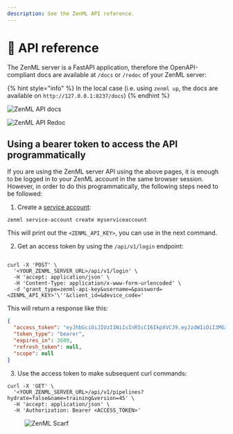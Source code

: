 ```yaml
---
description: See the ZenML API reference.
---
```


# 👀 API reference

The ZenML server is a FastAPI application, therefore the OpenAPI-compliant docs are available at `/docs` or `/redoc`
of your ZenML server:

{% hint style="info" %}
In the local case (i.e. using `zenml up`, the docs are available on `http://127.0.0.1:8237/docs`)
{% endhint %}

![ZenML API docs](../.gitbook/assets/zenml_api_docs.png)

![ZenML API Redoc](../.gitbook/assets/zenml_api_redoc.png)

## Using a bearer token to access the API programmatically

If you are using the ZenML server API using the above pages, it is enough to be logged in to your ZenML
account in the same browser session. However, in order to do this programmatically, the following steps
need to be followed:

1. Create a [service account](../how-to/connecting-to-zenml/connect-with-a-service-account.md):

```shell
zenml service-account create myserviceaccount
```

This will print out the `<ZENML_API_KEY>`, you can use in the next command.

2. Get an access token by using the `/api/v1/login` endpoint:

```shell

curl -X 'POST' \
  '<YOUR_ZENML_SERVER_URL>/api/v1/login' \
  -H 'accept: application/json' \
  -H 'Content-Type: application/x-www-form-urlencoded' \
  -d 'grant_type=zenml-api-key&username=&password=<ZENML_API_KEY>'\''&client_id=&device_code='
```

This will return a response like this:

```json
{
  "access_token": "eyJhbGciOiJIUzI1NiIsInR5cCI6IkpXVCJ9.eyJzdWIiOiI3MGJjZTg5NC1hN2VjLTRkOTYtYjE1Ny1kOTZkYWY5ZWM2M2IiLCJpc3MiOiJmMGQ5NjI1Ni04YmQyLTQxZDctOWVjZi0xMmYwM2JmYTVlMTYiLCJhdWQiOiJmMGQ5NjI1Ni04YmQyLTQxZDctOWVjZi0xMmYwM2JmYTVlMTYiLCJleHAiOjE3MTk0MDk0NjAsImFwaV9rZXlfaWQiOiIzNDkyM2U0NS0zMGFlLTRkMjctODZiZS0wZGRhNTdkMjA5MDcifQ.ByB1ngCPtBenGE6UugsWC6Blga3qPqkAiPJUSFDR-u4",
  "token_type": "bearer",
  "expires_in": 3600,
  "refresh_token": null,
  "scope": null
}
```

3. Use the access token to make subsequent curl commands:

```shell
curl -X 'GET' \
  '<YOUR_ZENML_SERVER_URL>/api/v1/pipelines?hydrate=false&name=training&version=45' \
  -H 'accept: application/json' \
  -H 'Authorization: Bearer <ACCESS_TOKEN>'
```

<figure><img src="https://static.scarf.sh/a.png?x-pxid=f0b4f458-0a54-4fcd-aa95-d5ee424815bc" alt="ZenML Scarf"><figcaption></figcaption></figure>
